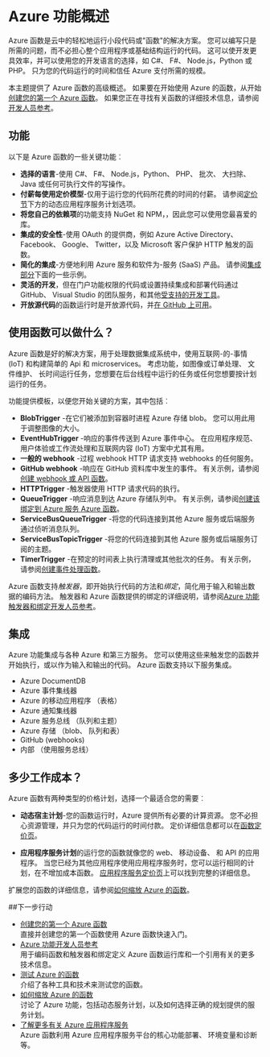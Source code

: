 <properties
   pageTitle="Azure 功能概述 |Microsoft Azure"
   description="了解如何使用 Azure 函数优化异步工作负载，以分钟为单位。"
   services="functions"
   documentationCenter="na"
   authors="mattchenderson"
   manager="erikre"
   editor=""
   tags=""
   keywords="azure 函数、 函数、 事件处理、 webhooks、 动态计算、 无服务器体系结构"/>

<tags
   ms.service="functions"
   ms.devlang="multiple"
   ms.topic="get-started-article"
   ms.tgt_pltfrm="multiple"
   ms.workload="na"
   ms.date="08/29/2016"
   ms.author="cfowler;mahender;glenga"/>
   
   
# <a name="azure-functions-overview"></a>Azure 功能概述

Azure 函数是云中的轻松地运行小段代码或"函数"的解决方案。 您可以编写只是所需的问题，而不必担心整个应用程序或基础结构运行的代码。 这可以使开发更具效率，并可以使用您的开发语言的选择，如 C#、 F#、 Node.js，Python 或 PHP。 只为您的代码运行的时间和信任 Azure 支付所需的规模。

本主题提供了 Azure 函数的高级概述。 如果要在开始使用 Azure 的函数，从开始[创建您的第一个 Azure 函数](functions-create-first-azure-function.md)。 如果您正在寻找有关函数的详细技术信息，请参阅[开发人员参考](functions-reference.md)。

## <a name="features"></a>功能

以下是 Azure 函数的一些关键功能︰
    
* **选择的语言**-使用 C#、 F#、 Node.js，Python、 PHP、 批次、 大扫除、 Java 或任何可执行文件的写操作。
* **付薪每使用定价模型**-仅用于运行您的代码所花费的时间的付薪。 请参阅[定价节](#pricing)下方的动态应用程序服务计划选项。  
* **将您自己的依赖项**的功能支持 NuGet 和 NPM，，因此您可以使用您最喜爱的库。  
* **集成的安全性**-使用 OAuth 的提供商，例如 Azure Active Directory、 Facebook、 Google、 Twitter，以及 Microsoft 客户保护 HTTP 触发的函数。  
* **简化的集成**-方便地利用 Azure 服务和软件为-服务 (SaaS) 产品。 请参阅[集成部分](#integrations)下面的一些示例。  
* **灵活的开发**，但在门户功能权限的代码或设置持续集成和部署代码通过 GitHub、 Visual Studio 的团队服务，和其他[受支持的开发工具](../app-service-web/web-sites-deploy.md#deploy-using-an-ide)。  
* **开放源代码**的函数运行时是开放源代码，并[在 GitHub 上可用](https://github.com/azure/azure-webjobs-sdk-script)。  

## <a name="what-can-i-do-with-functions"></a>使用函数可以做什么？

Azure 函数是好的解决方案，用于处理数据集成系统中，使用互联网-的-事情 (IoT) 和构建简单的 Api 和 microservices。 考虑功能，如图像或订单处理、 文件维护、 长时间运行任务，您想要在后台线程中运行的任务或任何您想要按计划运行的任务。 

功能提供模板，以便您开始关键的方案，其中包括︰

* **BlobTrigger** -在它们被添加到容器时进程 Azure 存储 blob。 您可以用此用于调整图像的大小。
* **EventHubTrigger** -响应的事件传送到 Azure 事件中心。 在应用程序规范、 用户体验或工作流处理和互联网内容 (IoT) 方案中尤其有用。
* **一般的 webhook** -过程 webhook HTTP 请求支持 webhooks 的任何服务。
* **GitHub webhook** -响应在 GitHub 资料库中发生的事件。 有关示例，请参阅[创建 webhook 或 API 函数](functions-create-a-web-hook-or-api-function.md)。
* **HTTPTrigger** -触发器使用 HTTP 请求代码的执行。
* **QueueTrigger** -响应消息到达 Azure 存储队列中。 有关示例，请参阅[创建该绑定到 Azure 服务 Azure 函数](functions-create-an-azure-connected-function.md)。
* **ServiceBusQueueTrigger** -将您的代码连接到其他 Azure 服务或后端服务通过侦听消息队列。 
* **ServiceBusTopicTrigger** -将您的代码连接到其他 Azure 服务或后端服务订阅的主题。 
* **TimerTrigger** -在预定的时间表上执行清理或其他批次的任务。 有关示例，请参阅[创建事件处理函数](functions-create-an-event-processing-function.md)。

Azure 函数支持*触发器*，即开始执行代码的方法和*绑定*，简化用于输入和输出数据的编码方法。 触发器和 Azure 函数提供的绑定的详细说明，请参阅[Azure 功能触发器和绑定开发人员参考](functions-triggers-bindings.md)。


## <a name="integrations"></a>集成

Azure 功能集成与各种 Azure 和第三方服务。 您可以使用这些来触发您的函数并开始执行，或以作为输入和输出的代码。 Azure 函数支持以下服务集成。 

* Azure DocumentDB
* Azure 事件集线器 
* Azure 的移动应用程序 （表格）
* Azure 通知集线器
* Azure 服务总线 （队列和主题）
* Azure 存储 （blob、 队列和表） 
* GitHub (webhooks)
* 内部 （使用服务总线）

## <a name="pricing"></a>多少工作成本？

Azure 函数有两种类型的价格计划，选择一个最适合您的需要︰ 

* **动态宿主计划**-您的函数运行时，Azure 提供所有必要的计算资源。 您不必担心资源管理，并只为您的代码运行的时间付款。 定价详细信息都可以在[函数定价页](/pricing/details/functions)。 

* **应用程序服务计划**的运行您的函数就像您的 web、 移动设备、 和 API 的应用程序。 当您已经为其他应用程序使用应用程序服务时，您可以运行相同的计划，在不增加成本函数。 [应用程序服务定价页](/pricing/details/app-service/)上可以找到完整的详细信息。

扩展您的函数的详细信息，请参阅[如何缩放 Azure 的函数](functions-scale.md)。

##<a name="next-steps"></a>下一步行动

+ [创建您的第一个 Azure 函数](functions-create-first-azure-function.md)  
直接并创建您的第一个函数使用 Azure 函数快速入门。 
+ [Azure 功能开发人员参考](functions-reference.md)  
用于编码函数和触发器和绑定定义 Azure 函数运行库和一个引用有关的更多技术信息。
+ [测试 Azure 的函数](functions-test-a-function.md)  
介绍了各种工具和技术来测试您的函数。
+ [如何缩放 Azure 的函数](functions-scale.md)  
讨论了 Azure 功能，包括动态服务计划，以及如何选择正确的规划提供的服务计划。 
+ [了解更多有关 Azure 应用程序服务](../app-service/app-service-value-prop-what-is.md)  
Azure 函数利用 Azure 应用程序服务平台的核心功能部署、 环境变量和诊断等。 
